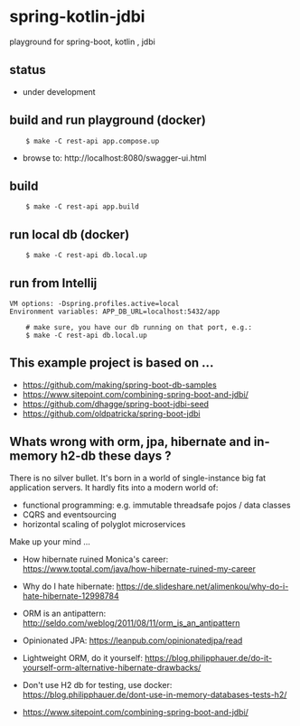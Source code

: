 # spring-kotlin-jdbi
playground for spring-boot, kotlin , jdbi

## status

 - under development
 
## build and run playground (docker)
```
    $ make -C rest-api app.compose.up

```

- browse to: http://localhost:8080/swagger-ui.html


## build

```
    $ make -C rest-api app.build

```

## run local db (docker)

```
    $ make -C rest-api db.local.up

```

## run from Intellij

    VM options: -Dspring.profiles.active=local
    Environment variables: APP_DB_URL=localhost:5432/app
    
  ```
      # make sure, you have our db running on that port, e.g.:
      $ make -C rest-api db.local.up
  
  ```  

## This example project is based on ...
- https://github.com/making/spring-boot-db-samples
- https://www.sitepoint.com/combining-spring-boot-and-jdbi/
- https://github.com/dhagge/spring-boot-jdbi-seed
- https://github.com/oldpatricka/spring-boot-jdbi

## Whats wrong with orm, jpa, hibernate and in-memory h2-db these days ?

There is no silver bullet. 
It's born in a world of single-instance big fat application servers.
It hardly fits into a modern world of:

- functional programming: e.g. immutable threadsafe pojos / data classes 
- CQRS and eventsourcing
- horizontal scaling of polyglot microservices

Make up your mind ...

- How hibernate ruined Monica's career: https://www.toptal.com/java/how-hibernate-ruined-my-career
- Why do I hate hibernate: https://de.slideshare.net/alimenkou/why-do-i-hate-hibernate-12998784
- ORM is an antipattern: http://seldo.com/weblog/2011/08/11/orm_is_an_antipattern
- Opinionated JPA: https://leanpub.com/opinionatedjpa/read
- Lightweight ORM, do it yourself: https://blog.philipphauer.de/do-it-yourself-orm-alternative-hibernate-drawbacks/
- Don't use H2 db for testing, use docker: https://blog.philipphauer.de/dont-use-in-memory-databases-tests-h2/

- https://www.sitepoint.com/combining-spring-boot-and-jdbi/

